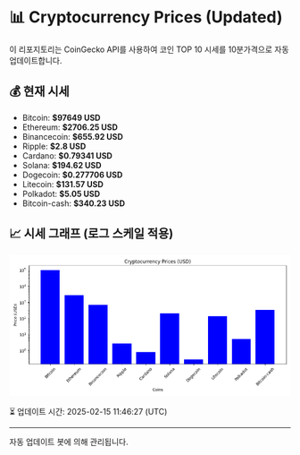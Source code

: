 
# 📊 Cryptocurrency Prices (Updated)

이 리포지토리는 CoinGecko API를 사용하여 코인 TOP 10 시세를 10분가격으로 자동 업데이트합니다.

## 💰 현재 시세
- Bitcoin: **$97649 USD**
- Ethereum: **$2706.25 USD**
- Binancecoin: **$655.92 USD**
- Ripple: **$2.8 USD**
- Cardano: **$0.79341 USD**
- Solana: **$194.62 USD**
- Dogecoin: **$0.277706 USD**
- Litecoin: **$131.57 USD**
- Polkadot: **$5.05 USD**
- Bitcoin-cash: **$340.23 USD**

## 📈 시세 그래프 (로그 스케일 적용)
![Crypto Prices](crypto_prices.png)

⏳ 업데이트 시간: 2025-02-15 11:46:27 (UTC)

---
자동 업데이트 봇에 의해 관리됩니다.
